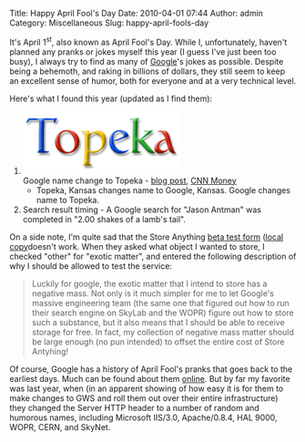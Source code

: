 Title: Happy April Fool's Day
Date: 2010-04-01 07:44
Author: admin
Category: Miscellaneous
Slug: happy-april-fools-day

It's April 1<sup>st</sup>, also known as April Fool's Day. While I,
unfortunately, haven't planned any pranks or jokes myself this year (I
guess I've just been too busy), I always try to find as many of
[Google](http://www.google.com)'s jokes as possible. Despite being a
behemoth, and raking in billions of dollars, they still seem to keep an
excellent sense of humor, both for everyone and at a very technical
level.

Here's what I found this year (updated as I find them):

1.  ![topeka](/GFX/topeka-hp.gif)  
   Google name change to Topeka - [blog
    post](http://googleblog.blogspot.com/2010/04/different-kind-of-company-name.html),
    [CNN
    Money](http://money.cnn.com/2010/04/01/technology/google_april_fools/)
    - Topeka, Kansas changes name to Google, Kansas. Google changes name
    to Topeka.
2.  Search result timing - A Google search for "Jason Antman" was
    completed in "2.00 shakes of a lamb's tail".

On a side note, I'm quite sad that the Store Anything [beta test
form](https://spreadsheets.google.com/viewform?hl=en&formkey=dEx3d1BSR1Ntb0hvdEpJNkJvaUI2Z2c6MQ)
([local copy](/GFX/viewform.html)doesn't work. When they asked what
object I wanted to store, I checked "other" for "exotic matter", and
entered the following description of why I should be allowed to test the
service:

> Luckily for google, the exotic matter that I intend to store has a
> negative mass. Not only is it much simpler for me to let Google's
> massive engineering team (the same one that figured out how to run
> their search engine on SkyLab and the WOPR) figure out how to store
> such a substance, but it also means that I should be able to receive
> storage for free. In fact, my collection of negative mass matter
> should be large enough (no pun intended) to offset the entire cost of
> Store Antyhing!

Of course, Google has a history of April Fool's pranks that goes back to
the earliest days. Much can be found about them
[online](http://en.wikipedia.org/wiki/Google's_hoaxes). But by far my
favorite was last year, when (in an apparent showing of how easy it is
for them to make changes to GWS and roll them out over their entire
infrastructure) they changed the Server HTTP header to a number of
random and humorous names, including Microsoft IIS/3.0, Apache/0.8.4,
HAL 9000, WOPR, CERN, and SkyNet.
